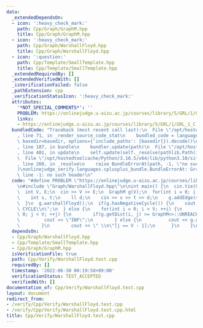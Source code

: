 ```yaml
---
data:
  _extendedDependsOn:
  - icon: ':heavy_check_mark:'
    path: Cpp/Graph/GraphM.hpp
    title: Cpp/Graph/GraphM.hpp
  - icon: ':heavy_check_mark:'
    path: Cpp/Graph/WarshallFloyd.hpp
    title: Cpp/Graph/WarshallFloyd.hpp
  - icon: ':question:'
    path: Cpp/Template/SmallTemplate.hpp
    title: Cpp/Template/SmallTemplate.hpp
  _extendedRequiredBy: []
  _extendedVerifiedWith: []
  _isVerificationFailed: false
  _pathExtension: cpp
  _verificationStatusIcon: ':heavy_check_mark:'
  attributes:
    '*NOT_SPECIAL_COMMENTS*': ''
    PROBLEM: https://onlinejudge.u-aizu.ac.jp/courses/library/5/GRL/1/GRL_1_C
    links:
    - https://onlinejudge.u-aizu.ac.jp/courses/library/5/GRL/1/GRL_1_C
  bundledCode: "Traceback (most recent call last):\n  File \"/opt/hostedtoolcache/Python/3.10.5/x64/lib/python3.10/site-packages/onlinejudge_verify/documentation/build.py\"\
    , line 71, in _render_source_code_stat\n    bundled_code = language.bundle(stat.path,\
    \ basedir=basedir, options={'include_paths': [basedir]}).decode()\n  File \"/opt/hostedtoolcache/Python/3.10.5/x64/lib/python3.10/site-packages/onlinejudge_verify/languages/cplusplus.py\"\
    , line 187, in bundle\n    bundler.update(path)\n  File \"/opt/hostedtoolcache/Python/3.10.5/x64/lib/python3.10/site-packages/onlinejudge_verify/languages/cplusplus_bundle.py\"\
    , line 401, in update\n    self.update(self._resolve(pathlib.Path(included), included_from=path))\n\
    \  File \"/opt/hostedtoolcache/Python/3.10.5/x64/lib/python3.10/site-packages/onlinejudge_verify/languages/cplusplus_bundle.py\"\
    , line 260, in _resolve\n    raise BundleErrorAt(path, -1, \"no such header\"\
    )\nonlinejudge_verify.languages.cplusplus_bundle.BundleErrorAt: Graph/WarshallFloyd.hpp:\
    \ line -1: no such header\n"
  code: "#define PROBLEM \"https://onlinejudge.u-aizu.ac.jp/courses/library/5/GRL/1/GRL_1_C\"\
    \n#include \"Graph/WarshallFloyd.hpp\"\n\nint main() {\n  cin.tie(0);\n  ios::sync_with_stdio(false);\n\
    \  int V, E;\n  cin >> V >> E;\n  GraphM g(V);\n  for(int i = 0; i < E; ++i) {\n\
    \    int s, t;\n    ll d;\n    cin >> s >> t >> d;\n    g.addEdge(s, t, d);\n\
    \  }\n  g.warshallFloyd();\n  if(g.hasNegativeCycle()) {\n    cout << \"NEGATIVE\
    \ CYCLE\\n\";\n  } else {\n    for(int i = 0; i < V; ++i) {\n      for(int j =\
    \ 0; j < V; ++j) {\n        if(g.getDist(i, j) >= GraphM<>::UNREACHABLE) {\n \
    \         cout << \"INF\";\n        } else {\n          cout << g.getDist(i, j);\n\
    \        }\n        cout << \" \\n\"[j == V - 1];\n      }\n    }\n  }\n}"
  dependsOn:
  - Cpp/Graph/WarshallFloyd.hpp
  - Cpp/Template/SmallTemplate.hpp
  - Cpp/Graph/GraphM.hpp
  isVerificationFile: true
  path: Cpp/Verify/WarshallFloyd.test.cpp
  requiredBy: []
  timestamp: '2022-06-30 00:19:58+09:00'
  verificationStatus: TEST_ACCEPTED
  verifiedWith: []
documentation_of: Cpp/Verify/WarshallFloyd.test.cpp
layout: document
redirect_from:
- /verify/Cpp/Verify/WarshallFloyd.test.cpp
- /verify/Cpp/Verify/WarshallFloyd.test.cpp.html
title: Cpp/Verify/WarshallFloyd.test.cpp
---
```

